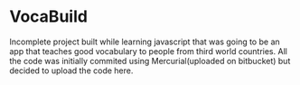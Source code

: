 # VocaBuild
Incomplete project built while learning javascript that was going to be an app that teaches good vocabulary to people from third
world countries. All the code was initially commited using Mercurial(uploaded on bitbucket) but decided to upload the code here.

